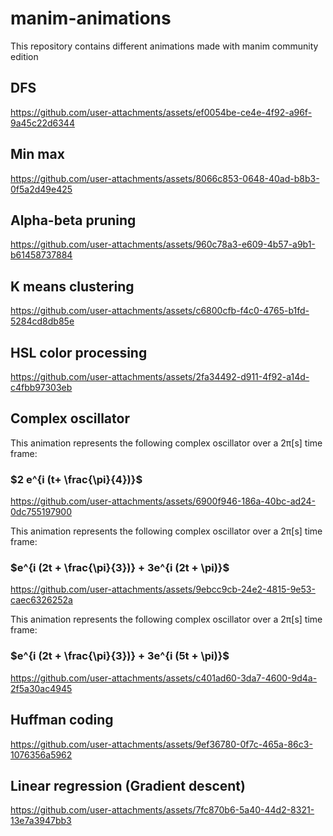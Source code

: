 # manim-animations
This repository contains different animations made with manim community edition


## DFS



https://github.com/user-attachments/assets/ef0054be-ce4e-4f92-a96f-9a45c22d6344


## Min max



https://github.com/user-attachments/assets/8066c853-0648-40ad-b8b3-0f5a2d49e425



## Alpha-beta pruning

https://github.com/user-attachments/assets/960c78a3-e609-4b57-a9b1-b61458737884

## K means clustering

https://github.com/user-attachments/assets/c6800cfb-f4c0-4765-b1fd-5284cd8db85e

## HSL color processing

https://github.com/user-attachments/assets/2fa34492-d911-4f92-a14d-c4fbb97303eb

## Complex oscillator
This animation represents the following complex oscillator over a 2π[s] time frame:

### $2 e^{i (t+ \frac{\pi}{4})}$


https://github.com/user-attachments/assets/6900f946-186a-40bc-ad24-0dc755197900

This animation represents the following complex oscillator over a 2π[s] time frame:

### $e^{i (2t + \frac{\pi}{3})} + 3e^{i (2t + \pi)}$

https://github.com/user-attachments/assets/9ebcc9cb-24e2-4815-9e53-caec6326252a

This animation represents the following complex oscillator over a 2π[s] time frame:

### $e^{i (2t + \frac{\pi}{3})} + 3e^{i (5t + \pi)}$

https://github.com/user-attachments/assets/c401ad60-3da7-4600-9d4a-2f5a30ac4945

## Huffman coding

https://github.com/user-attachments/assets/9ef36780-0f7c-465a-86c3-1076356a5962

## Linear regression (Gradient descent)


https://github.com/user-attachments/assets/7fc870b6-5a40-44d2-8321-13e7a3947bb3



